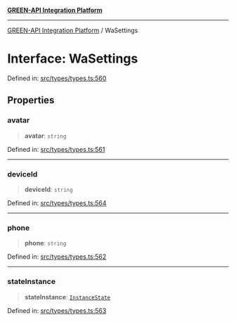 [**GREEN-API Integration Platform**](../README.md)

***

[GREEN-API Integration Platform](../globals.md) / WaSettings

# Interface: WaSettings

Defined in: [src/types/types.ts:560](https://github.com/green-api/greenapi-integration/blob/0c6468d26acd573ad1def9f01a1af819fb76eb31/src/types/types.ts#L560)

## Properties

### avatar

> **avatar**: `string`

Defined in: [src/types/types.ts:561](https://github.com/green-api/greenapi-integration/blob/0c6468d26acd573ad1def9f01a1af819fb76eb31/src/types/types.ts#L561)

***

### deviceId

> **deviceId**: `string`

Defined in: [src/types/types.ts:564](https://github.com/green-api/greenapi-integration/blob/0c6468d26acd573ad1def9f01a1af819fb76eb31/src/types/types.ts#L564)

***

### phone

> **phone**: `string`

Defined in: [src/types/types.ts:562](https://github.com/green-api/greenapi-integration/blob/0c6468d26acd573ad1def9f01a1af819fb76eb31/src/types/types.ts#L562)

***

### stateInstance

> **stateInstance**: [`InstanceState`](../type-aliases/InstanceState.md)

Defined in: [src/types/types.ts:563](https://github.com/green-api/greenapi-integration/blob/0c6468d26acd573ad1def9f01a1af819fb76eb31/src/types/types.ts#L563)
